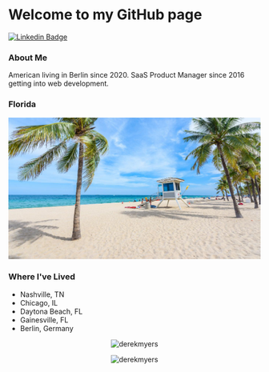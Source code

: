 # Welcome to my GitHub page
[![Linkedin Badge](https://img.shields.io/badge/-DerekMyers-blue?style=flat-square&logo=Linkedin&logoColor=white&link=https://www.linkedin.com/in/derekmyers/)](https://www.linkedin.com/in/derekmyers/)

### About Me
American living in Berlin since 2020. SaaS Product Manager since 2016 getting into web development.

### Florida
![Florida Beach](./florida.jpeg)

### Where I've Lived
 - Nashville, TN
 - Chicago, IL
 - Daytona Beach, FL
 - Gainesville, FL
 - Berlin, Germany

<p align="center"> <img src="https://github-readme-stats.vercel.app/api?username=cashmerelc&theme=vue-dark&show_icons=true&hide_border=true&count_private=true" alt="derekmyers" />

<p align="center"> <img src="https://github-readme-streak-stats.herokuapp.com/?user=cashmerelc&theme=vue-dark&hide_border=true" alt="derekmyers" />


